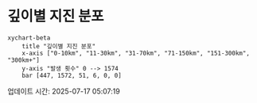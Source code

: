 # 깊이별 지진 분포

```mermaid
xychart-beta
    title "깊이별 지진 분포"
    x-axis ["0-10km", "11-30km", "31-70km", "71-150km", "151-300km", "300km+"]
    y-axis "발생 횟수" 0 --> 1574
    bar [447, 1572, 51, 6, 0, 0]
```

업데이트 시간: 2025-07-17 05:07:19
